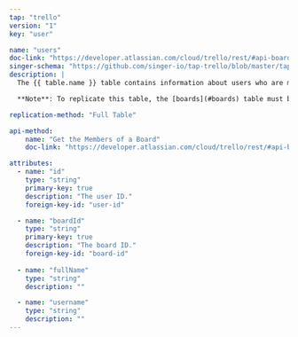 ```yaml
---
tap: "trello"
version: "1"
key: "user"

name: "users"
doc-link: "https://developer.atlassian.com/cloud/trello/rest/#api-boards-id-members-get"
singer-schema: "https://github.com/singer-io/tap-trello/blob/master/tap_trello/schemas/users.json"
description: |
  The {{ table.name }} table contains information about users who are members of boards that the user who authorized the connection is also a member of.

  **Note**: To replicate this table, the [boards](#boards) table must be set to replicate.

replication-method: "Full Table"

api-method:
    name: "Get the Members of a Board"
    doc-link: "https://developer.atlassian.com/cloud/trello/rest/#api-boards-id-members-get"

attributes:
  - name: "id"
    type: "string"
    primary-key: true
    description: "The user ID."
    foreign-key-id: "user-id"

  - name: "boardId"
    type: "string"
    primary-key: true
    description: "The board ID."
    foreign-key-id: "board-id"
    
  - name: "fullName"
    type: "string"
    description: ""

  - name: "username"
    type: "string"
    description: ""
---
```

